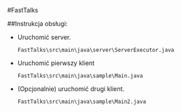 #FastTalks 

##Instrukcja obsługi:
* Uruchomić server.
    ```
    FastTalks\src\main\java\server\ServerExecutor.java
    ```
* Uruchomić pierwszy klient
    ```
    FastTalks\src\main\java\sample\Main.java
    ```

* (Opcjonalnie) uruchomić drugi klient. 
    ```
    FastTalks\src\main\java\sample\Main2.java
    ```
        